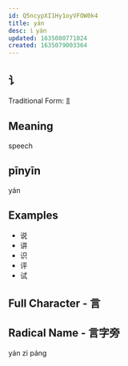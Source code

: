 ```yaml
---
id: Q5ncypXI1Hy1oyVFOW0k4
title: yán
desc: 讠yán
updated: 1635080771024
created: 1635079003364
---
```


## 讠

Traditional Form: 訁

## Meaning

speech

## pīnyīn

yán

## Examples

- 说
- 讲
- 识
- 评
- 试

## Full Character - 言

## Radical Name - 言字旁

yán zì páng
